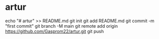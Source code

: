 # artur
echo "# artur" >> README.md 
git init 
git add README.md 
git commit -m "first commit" 
git branch -M main 
git remote add origin https://github.com/Gasprom22/artur.git
 git push 
